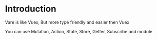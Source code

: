 # Introduction

Vare is like Vuex, But more type friendly and easier then Vuex

You can use Mutation, Action, State, Store, Getter, Subscribe and module

